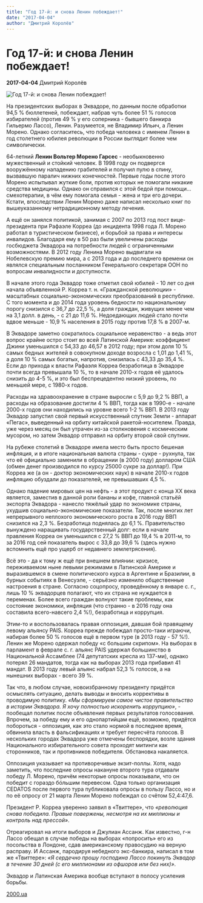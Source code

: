 ```yaml
---
title: "Год 17-й: и снова Ленин побеждает!"
date: "2017-04-04"
author: "Дмитрий Королёв"
---
```


# Год 17-й: и снова Ленин побеждает!

**2017-04-04** Дмитрий Королёв

![Год 17-й: и снова Ленин побеждает!](http://podrobnosti.ua/media/pictures/2017/4/3/thumbs/740x415/prezidentom-ekvadora-stanet-lenin_rect_7cb43e8402562370b40f85cc34023ab3.png)

На президентских выборах в Эквадоре, по данным после обработки 94,5 % бюллетеней, побеждает, набрав чуть более 51 % голосов избирателей (против 49 % у его соперника - бывшего банкира Гильермо Лассо), Ленин. Разумеется, не Владимир Ильич, а Ленин Морено. Однако согласитесь, что победа человека с именем Ленин в год столетнего юбилея революции в России выглядит более чем символически.

64-летний **Ленин Вольтер Морено Гарсес** - необыкновенно мужественный и стойкий человек. В 1998 году он подвергся вооружённому нападению грабителей и получил пулю в спину, вызвавшую паралич нижних конечностей. Первые годы после этого Морено испытывал жуткие боли, против которых не помогали никакие средства медицины. Однако он справился с этой бедой при помощи... смехотерапии, в чём ему помогала семья - жена и три его дочери. Кстати, впоследствии Ленин Морено даже написал несколько книг по вышеуказанному нетрадиционному методу лечения.

А ещё он занялся политикой, занимая с 2007 по 2013 год пост вице-президента при Рафаэле Корреа (до инцидента 1998 года Л. Морено работал в туристическом бизнесе), и борьбой за права и интересы инвалидов. Благодаря ему в 50 раз были увеличены расходы госбюджета Эквадора на потребности людей с ограниченными возможностями. В 2012 году Ленина Морено выдвигали на Нобелевскую премию мира, а с 2013 года и до последнего времени он являлся специальным посланником Генерального секретаря ООН по вопросам инвалидности и доступности.

В начале этого года Эквадор тоже отметил свой юбилей - 10 лет со дня начала объявленной Р. Корреа т. н. «Гражданской революции» - масштабных социально-экономических преобразований в республике. С того момента и до 2014 года уровень бедности по национальному порогу снизился с 36,7 до 22,5 %, а доля граждан, живущих менее чем на 3,1 долл. в день, - с 21 до 11,6 %. Недоедающих людей стало почти вдвое меньше - 10,9 % населения в 2015 году против 17,8 % в 2007-м.

В Эквадоре заметно сократилось социальное неравенство - а ведь этот вопрос крайне остро стоит во всей Латинской Америке: коэффициент Джини уменьшился с 54,33 до 46,57 в 2012 году; при этом доля 10 % самых бедных жителей в совокупном доходе возросла с 1,01 до 1,41 %, а доля 10 % самых богатых, напротив, снизилась с 43,33 до 35,4 %. Если до прихода к власти Рафаэля Корреа безработица в Эквадоре почти всегда превышала 10 %, то в начале 2010-х годов её удалось снизить до 4-5 %, и это был беспрецедентно низкий уровень, по меньшей мере, с 1980-х годов.

Расходы на здравоохранение в стране выросли с 5,9 до 9,2 % ВВП, а расходы на образование достигли 4 % ВВП, тогда как в 1990-е - начале 2000-х годов они находились на уровне всего 1-2 % ВВП. В 2013 году Эквадор запустил свой первый искусственный спутник Земли - аппарат «Пегас», выведенный на орбиту китайской ракетой-носителем. Правда, уже через месяц он был утрачен из-за столкновения с космическим мусором, но затем Эквадор отправил на орбиту второй свой спутник.

На рубеже столетий в Эквадоре имела место быть просто бешеная инфляция, и в итоге национальная валюта страны - сукре - рухнула, так что её официально заменили в обращении (в 2000 году) долларом США (обмен денег производился по курсу 25000 сукре за доллар!). При Корреа же (а он - доктор экономических наук) в начале 2010-х годов инфляцию обуздали до показателей, не превышавших 4,5 %.

Однако падение мировых цен на нефть - а этот продукт с конца XX века является, заместив в данной роли бананы и кофе, главной статьёй экспорта Эквадора - нанесло тяжёлый удар по экономике страны, ухудшив социально-экономические показатели. Так, после многих лет непрерывного неплохого экономического роста в 2016 году ВВП снизился на 2,3 %. Безработица поднялась до 6,1 %. Правительство вынуждено наращивать государственный долг: если в начале правления Корреа он уменьшился с 27,2 % ВВП до 19,4 % в 2011-м, то за 2016 год сей показатель вырос с 33,8 до 39,6 % (здесь нужно вспомнить ещё про ущерб от недавнего землетрясения).

Всё это - да к тому ж ещё при внешнем влиянии: кризисе, переживаемом ныне левыми режимами в Латинской Америке и выразившемся в смене политического курса в Аргентине и Бразилии, в бурных событиях в Венесуэле, - серьёзно изменило общественные настроения в стране. Согласно соцопросу, проведённому в январе с. г., лишь 10 % эквадорцев полагают, что их страна не нуждается в переменах. Более всего граждан волнуют такие проблемы, как состояние экономики, инфляция (что странно - в 2016 году она составила всего-навсего 2,4 %!), безработица и коррупция.

Этим-то и воспользовалась правая оппозиция, давшая бой правящему левому альянсу PAIS. Корреа прежде побеждал просто-таки играючи, набирая более 50 % голосов ещё в первом туре (в 2013 году - 57 %!). Ленин же Морено одержал победу «с большим скрипом». На выборах в парламент в феврале с. г. альянс PAIS удержал большинство в Национальной Ассамблее (74 депутатских кресла из 137-ми), однако потерял 26 мандатов, тогда как на выборах 2013 года прибавил 41 мандат. В 2013 году левый альянс набрал 52,3 % голосов, а на нынешних выборах - всего 39 %.

Так что, в любом случае, новоизбранному президенту придётся осмыслять ситуацию, делать выводы и вносить коррективы в проводимую политику. *«Мы сформируем самое чистое правительство в истории Эквадора. Я хочу полностью искоренить коррупцию»*, - пообещал политик после объявления первых результатов голосования. Впрочем, за победу ему и его однопартийцам ещё, возможно, придётся побороться - оппозиция, как это стало нормой в последнее время, обвинила власть в фальсификациях и требует пересчёта голосов. В нескольких городах Эквадора уже отмечены беспорядки, возле здания Национального избирательного совета проходят митинги как сторонников, так и противников победителя. Обстановка накаляется.

Оппозиция указывает на противоречивые экзит-поллы. Хотя, надо заметить, что последние опросы накануне второго тура отдавали победу Л. Морено, причём некоторые опросы показывали, что он победит с гораздо бóльшим перевесом. Одна только организация CEDATOS после первого тура публиковала опросы в пользу Лассо, но и по её опросу от 21 марта Ленин Морено побеждал со счётом 52,4:47,6.

Президент Р. Корреа уверенно заявил в «Твиттере», что *«революция снова победила. Правые повержены, несмотря на их миллионы и контроль над прессой»*.

Отреагировал на итоги выборов и Джулиан Ассанж. Как известно, г-н Лассо обещал в случае победы на выборах «попросить» его из посольства в Лондоне, сдав американскому правосудию на верную расправу. И Ассанж, пародируя небедного экс-банкира, написал в том же «Твиттере»: *«Я сердечно прошу господина Лассо покинуть Эквадор в течение 30 дней (с его миллионами из офшоров или без них)»*.

Эквадор и Латинская Америка вообще вступают в полосу усиления борьбы.

[2000.ua](http://www.2000.ua/blogi/avtorskie-kolonki_blogi/god-17-i-i-snova-lenin-pobezhdaet.htm)